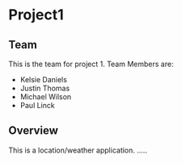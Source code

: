# Project1

## Team

This is the team for project 1.  Team Members are:
* Kelsie Daniels
* Justin Thomas
* Michael Wilson
* Paul Linck


## Overview

This is a location/weather application.
.....
